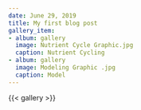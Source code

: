 ```yaml
---
date: June 29, 2019
title: My first blog post
gallery_item:
- album: gallery
  image: Nutrient Cycle Graphic.jpg
  caption: Nutrient Cycling
- album: gallery
  image: Modeling Graphic .jpg
  caption: Model
---
```


{{< gallery >}}

